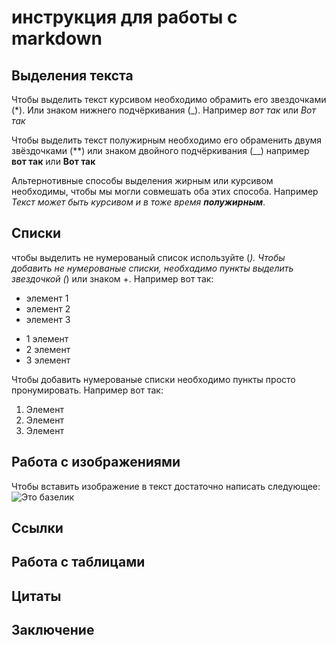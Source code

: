 # инструкция для работы с markdown

## Выделения текста

Чтобы выделить текст курсивом необходимо обрамить его звездочками (*). Или знаком нижнего подчёркивания (_).  Например *вот так* или _Вот так_


Чтобы выделить текст полужирным необходимо его обраменить двумя звёздочками (**) или знаком двойного подчёркивания (__) например **вот так** или __Вот так__

Альтернотивные способы выделения жирным или курсивом необходимы, чтобы мы могли совмешать оба этих способа. Например _Текст может быть курсивом и в тоже время **полужирным**_.


## Списки

чтобы выделить не нумерованый список используйте (*).
Чтобы добавить не нумерованые списки, необхадимо пункты выделить звездочкой (*) или знаком +. Например вот так:
* элемент 1
* элемент 2
* элемент 3

+ 1 элемент
+ 2 элемент
+ 3 элемент

Чтобы добавить нумерованые списки необходимо пункты просто пронумировать. Например вот так:
1. Элемент
2. Элемент
3. Элемент

## Работа с изображениями

Чтобы вставить изображение в текст достаточно написать следующее:
![Это базелик](bazelik.jpg)
## Ссылки

## Работа с таблицами

## Цитаты

## Заключение
